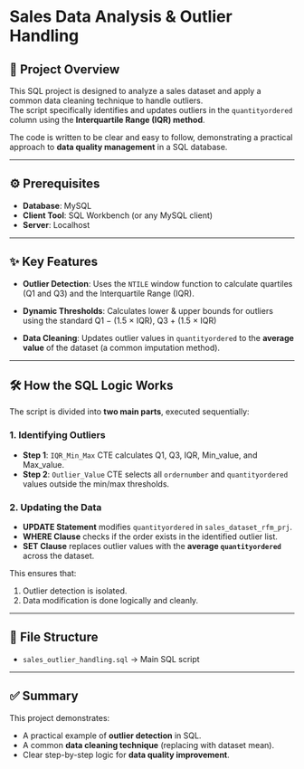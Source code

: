 # Sales Data Analysis & Outlier Handling

## 📌 Project Overview
This SQL project is designed to analyze a sales dataset and apply a common data cleaning technique to handle outliers.  
The script specifically identifies and updates outliers in the `quantityordered` column using the **Interquartile Range (IQR) method**.  

The code is written to be clear and easy to follow, demonstrating a practical approach to **data quality management** in a SQL database.

---

## ⚙️ Prerequisites
- **Database**: MySQL  
- **Client Tool**: SQL Workbench (or any MySQL client)  
- **Server**: Localhost  

---

## ✨ Key Features
- **Outlier Detection**: Uses the `NTILE` window function to calculate quartiles (Q1 and Q3) and the Interquartile Range (IQR).  
- **Dynamic Thresholds**: Calculates lower & upper bounds for outliers using the standard  Q1 − (1.5 × IQR), Q3 + (1.5 × IQR)

- **Data Cleaning**: Updates outlier values in `quantityordered` to the **average value** of the dataset (a common imputation method).

---

## 🛠️ How the SQL Logic Works
The script is divided into **two main parts**, executed sequentially:

### 1. Identifying Outliers
- **Step 1**: `IQR_Min_Max` CTE calculates Q1, Q3, IQR, Min_value, and Max_value.  
- **Step 2**: `Outlier_Value` CTE selects all `ordernumber` and `quantityordered` values outside the min/max thresholds.

### 2. Updating the Data
- **UPDATE Statement** modifies `quantityordered` in `sales_dataset_rfm_prj`.  
- **WHERE Clause** checks if the order exists in the identified outlier list.  
- **SET Clause** replaces outlier values with the **average `quantityordered`** across the dataset.  

This ensures that:
1. Outlier detection is isolated.  
2. Data modification is done logically and cleanly.  

---

## 📂 File Structure
- `sales_outlier_handling.sql` → Main SQL script  

---

## ✅ Summary
This project demonstrates:
- A practical example of **outlier detection** in SQL.  
- A common **data cleaning technique** (replacing with dataset mean).  
- Clear step-by-step logic for **data quality improvement**.  
